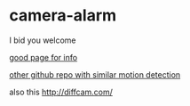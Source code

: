 # camera-alarm

I bid you welcome

[good page for info](https://codersblock.com/blog/motion-detection-with-javascript/)

[other github repo with similar motion detection](https://github.com/lonekorean/diff-cam-feed)

also this http://diffcam.com/
